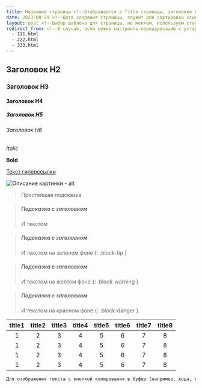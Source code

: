 ```yaml
---
title: Название страницы <!--Отображается в Title страницы, заголовке H1 и меню навигации-->
date: 2023-08-29 <!--Дата создания страницы, служит для сортировки ссылок в меню навигации-->
layout: post <!--Выбор шаблона для страницы, не меняем, используем стандартный-->
redirect_from: <!--В случае, если нужно настроить переадресацию с устаревших страниц-->
  - 111.html
  - 222.html
  - 333.html
---
```


## Заголовок H2 <!--Отображается в меню навигации-->
### Заголовок H3 <!--Отображается в меню навигации-->
#### Заголовок H4
##### Заголовок H5
###### Заголовок H6

*Italic*

**Bold**

[Текст гиперссылки](https://help.gis.extremum.org) <!--Добавление гиперссылки-->

![Описание картинки - alt](/assets/images/111.png) <!--Добавление картинки <img>-->

> Простейшая подсказка

> ##### Подсказка с заголовком
> И текстом

> ##### Подсказка с заголовком
> И текстом на зеленом фоне
{: .block-tip }

> ##### Подсказка с заголовком
> И текстом на желтом фоне
{: .block-warning }

> ##### Подсказка с заголовком
> И текстом на красном фоне
{: .block-danger }

<!--Таблица, корректно работающая на мобильных устройствах. Перевод строки после открывающего div и до закрывающего обязателен.-->
<div class="table-wrapper" markdown="block">

|title1|title2|title3|title4|title5|title6|title7|title8|
|:-:|:-:|:-:|:-:|:-:|:-:|:-:|:-:|
|1|2|3|4|5|6|7|8|
|1|2|3|4|5|6|7|8|
|1|2|3|4|5|6|7|8|
|1|2|3|4|5|6|7|8|

</div>

```markdown
Для отображения текста с кнопкой копирования в буфер (например, кода, который не должен быть обработан)
```
